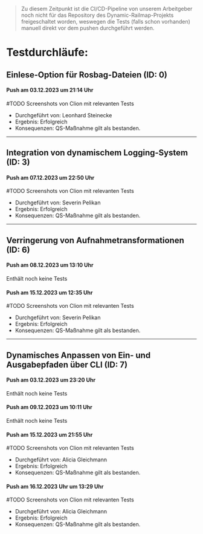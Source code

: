 > Zu diesem Zeitpunkt ist die CI/CD-Pipeline von unserem Arbeitgeber noch nicht für das   Repository des Dynamic-Railmap-Projekts freigeschaltet worden, weswegen die Tests (falls schon vorhanden) manuell direkt vor dem pushen durchgeführt werden.

# Testdurchläufe:

## Einlese-Option für Rosbag-Dateien (ID: 0)
#### Push am 03.12.2023 um 21:14 Uhr
#TODO Screenshots von Clion mit relevanten Tests
- Durchgeführt von: Leonhard Steinecke
- Ergebnis: Erfolgreich
- Konsequenzen: QS-Maßnahme gilt als bestanden.

---
## Integration von dynamischem Logging-System (ID: 3)
#### Push am 07.12.2023 um 22:50 Uhr
#TODO Screenshots von Clion mit relevanten Tests
- Durchgeführt von: Severin Pelikan
- Ergebnis: Erfolgreich
- Konsequenzen: QS-Maßnahme gilt als bestanden.

---
## Verringerung von Aufnahmetransformationen (ID: 6)
#### Push am 08.12.2023 um 13:10 Uhr
Enthält noch keine Tests
#### Push am 15.12.2023 um 12:35 Uhr
#TODO Screenshots von Clion mit relevanten Tests
- Durchgeführt von: Severin Pelikan
- Ergebnis: Erfolgreich
- Konsequenzen: QS-Maßnahme gilt als bestanden.

---
## Dynamisches Anpassen von Ein- und Ausgabepfaden über CLI (ID: 7)
#### Push am 03.12.2023 um 23:20 Uhr
Enthält noch keine Tests
#### Push am 09.12.2023 um 10:11 Uhr
Enthält noch keine Tests
#### Push am 15.12.2023 um 21:55 Uhr
#TODO Screenshots von Clion mit relevanten Tests
- Durchgeführt von: Alicia Gleichmann
- Ergebnis: Erfolgreich
- Konsequenzen: QS-Maßnahme gilt als bestanden.
#### Push am 16.12.2023 Uhr um 13:29 Uhr
#TODO Screenshots von Clion mit relevanten Tests
- Durchgeführt von: Alicia Gleichmann
- Ergebnis: Erfolgreich
- Konsequenzen: QS-Maßnahme gilt als bestanden.
